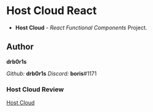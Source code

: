 # Host Cloud React

- **Host Cloud** - *React Functional Components* Project.

## Author

**drb0r1s**

*Github:* **drb0r1s**
*Discord:* **boris**#1171

### Host Cloud Review

[Host Cloud](https://drb0r1s-host-cloud-react.netlify.app/)
